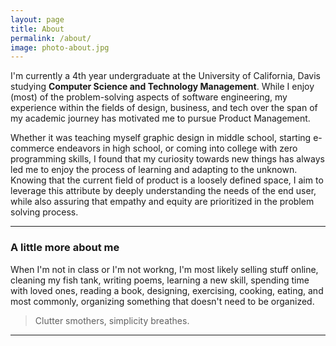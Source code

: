 ```yaml
---
layout: page
title: About
permalink: /about/
image: photo-about.jpg
---
```


I'm currently a 4th year undergraduate at the University of California, Davis studying **Computer Science and Technology Management**. While I enjoy (most) of the problem-solving aspects of software engineering, my experience within the fields of design, business, and tech over the span of my academic journey has motivated me to pursue Product Management. 

Whether it was teaching myself graphic design in middle school, starting e-commerce endeavors in high school, or coming into college with zero programming skills, I found that my curiosity towards new things has always led me to enjoy the process of learning and adapting to the unknown. Knowing that the current field of product is a loosely defined space, I aim to leverage this attribute by deeply understanding the needs of the end user, while also assuring that empathy and equity are prioritized in the problem solving process. 

***

### A little more about me

When I'm not in class or I'm not workng, I'm most likely selling stuff online, cleaning my fish tank, writing poems, learning a new skill, spending time with loved ones, reading a book, designing, exercising, cooking, eating, and most commonly, organizing something that doesn't need to be organized.

> Clutter smothers, simplicity breathes.
***


